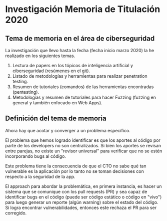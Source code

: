 # Investigación Memoria de Titulación 2020

## Tema de memoria en el área de ciberseguridad

La investigación que llevo hasta la fecha (fecha inicio marzo 2020) la he realizado en los siguientes temas.

1. Lectura de papers en los tópicos de inteligencia artificial y ciberseguridad (resúmenes en el git).
2. Listado de metodologías y herramientas para realizar penetration testing.
3. Resumen de tutoriales (comandos) de las herramientas encontradas (pentesting).
4. Metodologías y resumen de tutoriales para hacer Fuzzing (fuzzing en general y también enfocado en Web Apps).

## Definición del tema de memoria
Ahora hay que acotar y converger a un problema específico.

El problema que hemos logrado identificar es que los aportes al código por parte de los developers no son centralizados. Si bien los aportes se revisan entre parejas, no existe un "revisor universal" para verificar que no se estén incorporando bugs al código.

Este problema tiene la consecuencia de que el CTO no sabe qué tan vulnerable es la aplicación por lo tanto no se toman decisiones con respecto a la seguridad de la app.

El approach para abordar la problemática, en primera instancia, es hacer un sistema que se comunique con los pull requests (PR) y sea capaz de identificar bugs en el código (puede ser código estático o código en "vivo") para luego generar un reporte (algún warning) sobre el estado del código. Si logra encontrar vulnerabilidades, entonces este rechaza el PR para ser corregido.
